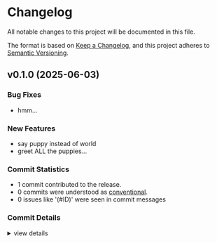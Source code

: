 # Changelog

All notable changes to this project will be documented in this file.

The format is based on [Keep a Changelog](https://keepachangelog.com/en/1.0.0/),
and this project adheres to [Semantic Versioning](https://semver.org/spec/v2.0.0.html).

## v0.1.0 (2025-06-03)

### Bug Fixes

 - <csr-id-25d55fd00e4171bdfbd00c2a1f120874127fd8c8/> hmm...

### New Features

 - <csr-id-926a02f5efbe8e29fd39e85abf2254d3570edab5/> say puppy instead of world
 - <csr-id-586f292725305ff958c45efceef4d4624dcc7132/> greet ALL the puppies...

### Commit Statistics

<csr-read-only-do-not-edit/>

 - 1 commit contributed to the release.
 - 0 commits were understood as [conventional](https://www.conventionalcommits.org).
 - 0 issues like '(#ID)' were seen in commit messages

### Commit Details

<csr-read-only-do-not-edit/>

<details><summary>view details</summary>

 * **Uncategorized**
    - Add .env to gitignore (8539e32)
</details>

